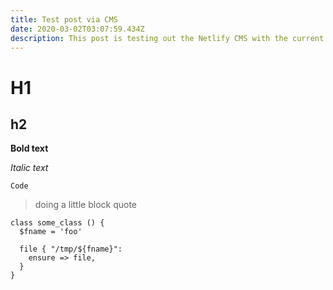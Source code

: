 ```yaml
---
title: Test post via CMS
date: 2020-03-02T03:07:59.434Z
description: This post is testing out the Netlify CMS with the current theme
---
```

# H1

## h2

**Bold text**

*Italic text*

`Code`

> doing a little block quote

```puppet
class some_class () {
  $fname = 'foo'
  
  file { "/tmp/${fname}":
    ensure => file,
  }
}

```
